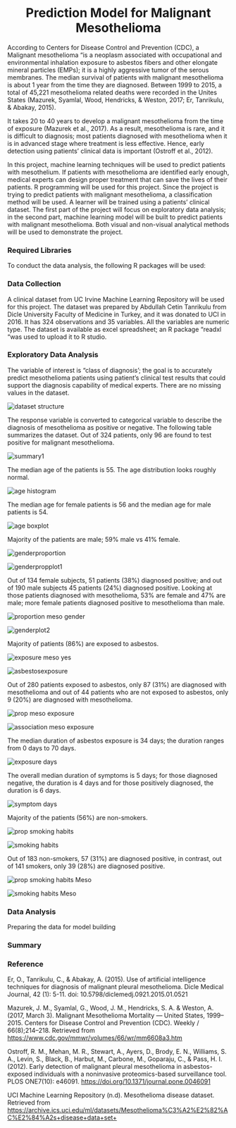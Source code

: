  <h1 align = 'Center'>Prediction Model for Malignant Mesothelioma </h1>
 
According to Centers for Disease Control and Prevention (CDC), a Malignant mesothelioma “is a neoplasm associated with occupational and environmental inhalation exposure to asbestos fibers and other elongate mineral particles (EMPs); it is a highly aggressive tumor of the serous membranes.  The median survival of patients with malignant mesothelioma is about 1 year from the time they are diagnosed. Between 1999 to 2015, a total of 45,221 mesothelioma related deaths were recorded in the Unites States (Mazurek, Syamlal, Wood, Hendricks, & Weston, 2017; Er, Tanrikulu, & Abakay, 2015).

It takes 20 to 40 years to develop a malignant mesothelioma from the time of exposure (Mazurek et al., 2017). As a result, mesothelioma is rare, and it is difficult to diagnosis; most patients diagnosed with mesothelioma when it is in advanced stage where treatment is less effective. Hence, early detection using patients’ clinical data is important (Ostroff et al., 2012). 

In this project, machine learning techniques will be used to predict patients with mesothelium. If patients with mesothelioma are identified early enough, medical experts can design proper treatment that can save the lives of their patients. 
R programming will be used for this project. Since the project is trying to predict patients with malignant mesothelioma, a classification method will be used. A learner will be trained using a patients’ clinical dataset. The first part of the project will focus on exploratory data analysis; in the second part, machine learning model will be built to predict patients with malignant mesothelioma. Both visual and non-visual analytical methods will be used to demonstrate the project. 

<h3> Required Libraries </h3>
To conduct the data analysis, the following R packages will be used:

<h3> Data Collection </h3>

A clinical dataset from UC Irvine Machine Learning Repository will be used for this project. The dataset was prepared by Abdullah Cetin Tanrikulu from Dicle University Faculty of Medicine in Turkey, and it was donated to UCI in 2016. It has 324 observations and 35 variables. All the variables are numeric type. The dataset is available as excel spreadsheet; an R package “readxl “was used to upload it to R studio. 

<h3> Exploratory Data Analysis </h3>

The variable of interest is “class of diagnosis’; the goal is to accurately predict mesothelioma patients using patient’s clinical test results that could support the diagnosis capability of medical experts. There are no missing values in the dataset. 

![dataset structure](https://user-images.githubusercontent.com/2644463/33036907-1f4a3bd4-cded-11e7-9263-802975735898.PNG)

The response variable is converted to categorical variable to describe the diagnosis of mesothelioma as positive or negative. The following table summarizes the dataset. Out of 324 patients, only 96 are found to test positive for malignant mesothelioma. 

![summary1](https://user-images.githubusercontent.com/2644463/33045213-5956e5b8-ce09-11e7-8bf8-29030ae0cf32.PNG)

The median age of the patients is 55. The age distribution looks roughly normal. 

![age histogram](https://user-images.githubusercontent.com/2644463/33622904-7583ffa6-d9ac-11e7-98a1-3de72c27edae.PNG)

The median age for female patients is 56 and the median age for male patients is 54. 

![age boxplot](https://user-images.githubusercontent.com/2644463/33052953-7991208a-ce2e-11e7-90c9-700bd642de6b.PNG)

Majority of the patients are male; 59% male vs 41% female.

![genderproportion](https://user-images.githubusercontent.com/2644463/33044415-1c03e934-ce06-11e7-811a-f87eec382666.PNG)

![genderpropplot1](https://user-images.githubusercontent.com/2644463/33051695-86b48c44-ce28-11e7-9d2c-a30db4d575fd.PNG)

Out of 134 female subjects, 51 patients (38%) diagnosed positive; and out of 190 male subjects 45 patients (24%) diagnosed positive. Looking at those patients diagnosed with mesothelioma, 53% are female and 47% are male; more female patients diagnosed positive to mesothelioma than male. 

![proportion meso gender](https://user-images.githubusercontent.com/2644463/33623897-ccb287b8-d9af-11e7-86d4-1d7b85930c62.PNG)

![genderplot2](https://user-images.githubusercontent.com/2644463/33051838-21e0e384-ce29-11e7-81ef-8b096d4772b8.PNG)

Majority of patients (86%) are exposed to asbestos. 

![exposure meso yes](https://user-images.githubusercontent.com/2644463/33624367-708a464a-d9b1-11e7-8f20-9409f0c41a59.PNG)

![asbestosexposure](https://user-images.githubusercontent.com/2644463/33623706-28a7315a-d9af-11e7-8164-1b29e8c30606.PNG)

Out of 280 patients exposed to asbestos, only 87 (31%) are diagnosed with mesothelioma and out of 44 patients who are not exposed to asbestos, only 9 (20%) are diagnosed with mesothelioma. 

![prop meso exposure](https://user-images.githubusercontent.com/2644463/33624508-dc668d88-d9b1-11e7-9bc2-84ac33e55d57.PNG)

![association meso exposure](https://user-images.githubusercontent.com/2644463/33624466-bbc15568-d9b1-11e7-9a3e-d55e747ad793.PNG)

The median duration of asbestos exposure is 34 days; the duration ranges from 0 days to 70 days.

![exposure days](https://user-images.githubusercontent.com/2644463/33625398-ac14b9c2-d9b4-11e7-93cc-7f9b8b01add3.PNG)

The overall median duration of symptoms is 5 days; for those diagnosed negative, the duration is 4 days and for those positively diagnosed, the duration is 6 days. 

![symptom days](https://user-images.githubusercontent.com/2644463/33625426-c13b6d46-d9b4-11e7-973e-6824b27c3c22.PNG)

Majority of the patients (56%) are non-smokers. 

![prop smoking habits](https://user-images.githubusercontent.com/2644463/33626320-7b660922-d9b7-11e7-9444-05dfabf69df9.PNG)

![smoking habits](https://user-images.githubusercontent.com/2644463/33626655-77cf7afe-d9b8-11e7-84b2-feffa2b550ba.PNG)

Out of 183 non-smokers, 57 (31%) are diagnosed positive, in contrast, out of 141 smokers, only 39 (28%) are diagnosed positive.

![prop smoking habits Meso](https://user-images.githubusercontent.com/2644463/33626398-b147157c-d9b7-11e7-9161-a332dad9ca77.PNG)

![smoking habits Meso](https://user-images.githubusercontent.com/2644463/33626416-bf89bd9c-d9b7-11e7-9766-9491380300a5.PNG)


<h3> Data Analysis </h3>

Preparing the data for model building

<h3> Summary </h3>

<h3> Reference </h3>

Er, O., Tanrikulu, C., & Abakay, A. (2015). Use of artificial intelligence techniques for diagnosis of malignant pleural mesothelioma. Dicle Medical Journal, 42 (1): 5-11. doi: 10.5798/diclemedj.0921.2015.01.0521 

Mazurek, J. M., Syamlal, G., Wood, J. M., Hendricks, S. A. & Weston, A. (2017, March 3). Malignant Mesothelioma Mortality — United States, 1999–2015. Centers for Disease Control and Prevention (CDC). Weekly / 66(8);214–218. Retrieved from https://www.cdc.gov/mmwr/volumes/66/wr/mm6608a3.htm

Ostroff, R. M., Mehan, M. R., Stewart, A., Ayers, D., Brody, E. N., Williams, S. A., Levin, S., Black, B., Harbut, M., Carbone, M., Goparaju, C., & Pass, H. I. (2012). Early detection of malignant pleural mesothelioma in asbestos-exposed individuals with a noninvasive proteomics-based surveillance tool. PLOS ONE7(10): e46091. https://doi.org/10.1371/journal.pone.0046091

UCI Machine Learning Repository (n.d). Mesothelioma disease dataset. Retrieved from https://archive.ics.uci.edu/ml/datasets/Mesothelioma%C3%A2%E2%82%AC%E2%84%A2s+disease+data+set+


